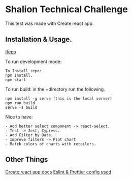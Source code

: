 # Shalion Technical Challenge

This test was made with Create react app.

## Installation & Usage.

[Repo](https://github.com/diegofernandezfontana/shalion)

To run development mode:

```
To Install repo:
npm install.
npm start
```

To run build: in the ~directory run the following.

```
npm install -g serve (this is the local server)
npm run build
serve -s build
```

Nice to have:

```
- Add better select component -> react-select.
- Test -> Jest, Cypress.
- Add Filter by Date.
- Improve filters -> Plot chart
- Match colors of charts with retailers.
```

## Other Things

[Create react app docs](https://create-react-app.dev/docs/getting-started)
[Eslint & Prettier config used](https://www.npmjs.com/package/@tiendeo/content-lint)
